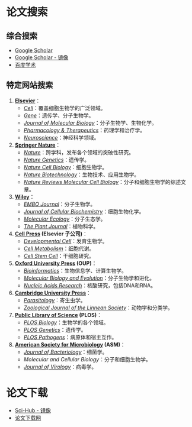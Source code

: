 # 论文搜索

## 综合搜索

* [Google Scholar](https://scholar.google.com)
* [Google Scholar - 镜像](https://ac.scmor.com)
* [百度学术](https://xueshu.baidu.com)

## 特定网站搜索

1. **[Elsevier](https://www.elsevier.com/en-xs)**：
   - *[Cell](https://www.sciencedirect.com/journal/cell)*：覆盖细胞生物学的广泛领域。
   - *[Gene](https://www.sciencedirect.com/journal/gene)*：遗传学、分子生物学。
   - *[Journal of Molecular Biology](https://www.sciencedirect.com/journal/journal-of-molecular-biology)*：分子生物学、生物化学。
   - *[Pharmacology & Therapeutics](https://www.sciencedirect.com/journal/pharmacology-and-therapeutics)*：药理学和治疗学。
   - *[Neuroscience](https://www.sciencedirect.com/journal/neuroscience)*：神经科学领域。
2. **[Springer Nature](https://www.springernature.com/gp)**：
   - *[Nature](https://www.nature.com)*：跨学科，发布各个领域的突破性研究。
   - *[Nature Genetics](https://www.nature.com/ng/)*：遗传学。
   - *[Nature Cell Biology](https://www.nature.com/ncb/)*：细胞生物学。
   - *[Nature Biotechnology](https://www.nature.com/nbt/)*：生物技术、应用生物学。
   - *[Nature Reviews Molecular Cell Biology](https://www.nature.com/nrm/)*：分子和细胞生物学的综述文章。
3. **[Wiley](https://www.wiley.com/en-us)**：
   - *[EMBO Journal](https://www.embopress.org/journal/14602075)*：分子生物学。
   - *[Journal of Cellular Biochemistry](https://onlinelibrary.wiley.com/journal/10974644)*：细胞生物化学。
   - *[Molecular Ecology](https://onlinelibrary.wiley.com/journal/1365294x)*：分子生态学。
   - *[The Plant Journal](https://onlinelibrary.wiley.com/journal/1365313x)*：植物科学。
4. **[Cell Press](https://www.cell.com) (Elsevier 子公司)**：
   - *[Developmental Cell](https://www.cell.com/developmental-cell/home)*：发育生物学。
   - *[Cell Metabolism](https://www.cell.com/cell-metabolism/home)*：细胞代谢。
   - *[Cell Stem Cell](https://www.cell.com/cell-stem-cell/home)*：干细胞研究。
5. **[Oxford University Press](https://global.oup.com/?cc=ua) (OUP)**：
   - *[Bioinformatics](https://academic.oup.com/bioinformatics)*：生物信息学、计算生物学。
   - *[Molecular Biology and Evolution](https://academic.oup.com/mbe)*：分子生物学和进化。
   - *[Nucleic Acids Research](https://academic.oup.com/nar)*：核酸研究，包括DNA和RNA。
6. **[Cambridge University Press](https://www.cambridge.org)**：
   - *[Parasitology](https://www.cambridge.org/core/journals/parasitology)*：寄生虫学。
   - *[Zoological Journal of the Linnean Society](https://academic.oup.com/zoolinnean)*：动物学和分类学。
7. **[Public Library of Science](https://plos.org) (PLOS)**：
   - *[PLOS Biology](https://journals.plos.org/plosbiology/)*：生物学的各个领域。
   - *[PLOS Genetics](https://journals.plos.org/plosgenetics/)*：遗传学。
   - *[PLOS Pathogens](https://journals.plos.org/plospathogens/)*：病原体和宿主互作。
8. **[American Society for Microbiology](https://asm.org) (ASM)**：
   - *[Journal of Bacteriology](https://journals.asm.org/journal/jb)*：细菌学。
   - *Molecular and Cellular Biology*：分子和细胞生物学。
   - *[Journal of Virology](https://journals.asm.org/journal/jvi)*：病毒学。

# 论文下载

* [Sci-Hub - 镜像](https://sci-hub.se/mirrors)
* [论文下载网](http://www.lunwenxiazai.com)
